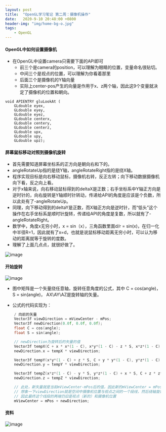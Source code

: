 ```yaml
---
layout: post
title:  "OpenGL学习笔记 第二周：摄像机操作"
date:   2020-9-10 20:48:00 +0800
header-img: "img/home-bg-o.jpg"
tags:
    - OpenGL
---
```


#### OpenGL中如何设置摄像机

- 在OpenGL中设置camera只需要下面的API即可
    - 前三个是camera的position，可以理解为眼睛的位置，变量命名很贴切。
    - 中间三个是视点的位置，可以理解为你看着那里
    - 后面三个是摄像机的Y轴向量
    - 实际上center-pos产生的向量是作用于x、z两个轴，因此这9个变量就决定了摄像机的位置和朝向。

<!--more-->


```
void APIENTRY gluLookAt (
    GLdouble eyex, 
    GLdouble eyey, 
    GLdouble eyez, 
    GLdouble centerx, 
    GLdouble centery, 
    GLdouble centerz, 
    GLdouble upx, 
    GLdouble upy, 
    GLdouble upz);

```


#### 屏幕鼠标移动对照到摄像机旋转

- 首先需要知道屏幕坐标系的正方向是朝向右和下的。
- angleRotateUp指的是绕Y轴，angleRotateRight指的是绕X轴。
- 程序实现目标是向右移动鼠标，摄像机右转，反正左转；向下移动数据摄像机向下看，反之向上看。
- 对于x轴来说，向右移动鼠标得到的deltaX是正数；右手坐标系中Y轴正方向是逆时针的，向右旋转是Y轴顺时针转动，传递给API的角度是应该是个负数，所以此处有了-angleRotateUp。
- 同理，向下移动得到的deltaY是正数，而X轴正方向是逆时针，而“低头”这个操作在右手坐标系是顺时针旋转，传递给API的角度是复数，所以就有了-angleRotateRight。
- 数学中，角度x无穷小时，x = sin（x），三角函数里面d/r = sin(x)，在归一化中半径R=1，因此就有了x=d，也就是说鼠标移动距离无穷小时，可以认为移动的距离就等于旋转的度数。
- 理解了上面几点点，就很好做了。

![image](https://note.youdao.com/yws/res/32422/A2565BA299F1483FB736985D3E5D7378)

#### 开始旋转

![image](https://note.youdao.com/yws/res/32488/71308778C93D4AA8AB41BB1ECAE4F125)

- 图中矩阵是一个矢量绕任意轴，旋转任意角度的公式，其中 C = cos(angle)，S = sin(angle)， AX\AY\AZ是旋转轴的矢量。

- 公式的代码实现为：

```cpp
    / 向前的矢量
	Vector3f viewDirection = mViewCenter - mPos;
	Vector3f newDirection(0.0f, 0.0f, 0.0f);
	float C = cos(angle);
	float S = sin(angle);

	// newDirection为旋转后的矢量的值
	Vector3f tempX(C + x * x*(1 - C), x*y*(1 - C) - z * S, x*z*(1 - C) + y * S);
	newDirection.x = tempX * viewDirection;

	Vector3f tempY(x*y*(1 - C) + z * S, C + y * y*(1 - C), y*z*(1 - C) - x * S);
	newDirection.y = tempY * viewDirection;

	Vector3f tempZ(x*z*(1 - C) - y * S, y*z*(1 - C) + x * S, C + z * z*(1 - C));
	newDirection.z = tempZ * viewDirection;

	// 此处，新矢量就是当前mViewCenter-mPos后的值，因此新的mViewCenter = mPos + newDirection。
	// 想象一下viewDirection就是空间中摄像机位置与视点之间的一个段线，然后绕轴旋转，它的长度是不变的。
	// 因此最终这个线段的两端仍旧是视点（新的）和摄像机位置
	mViewCenter = mPos + newDirection;
```

#### 资料

![image](https://note.youdao.com/yws/res/32497/677225666F6847C0BA63102AA2DDA218)